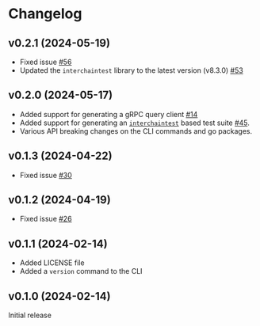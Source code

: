 # Changelog

## v0.2.1 (2024-05-19)

- Fixed issue [#56](https://github.com/srdtrk/go-codegen/issues/56)
- Updated the `interchaintest` library to the latest version (v8.3.0) [#53](https://github.com/srdtrk/go-codegen/issues/53)

## v0.2.0 (2024-05-17)

- Added support for generating a gRPC query client [#14](https://github.com/srdtrk/go-codegen/issues/14)
- Added support for generating an [`interchaintest`](https://github.com/strangelove-ventures/interchaintest) based test suite [#45](https://github.com/srdtrk/go-codegen/issues/45).
- Various API breaking changes on the CLI commands and go packages.

## v0.1.3 (2024-04-22)

- Fixed issue [#30](https://github.com/srdtrk/go-codegen/issues/30)

## v0.1.2 (2024-04-19)

- Fixed issue [#26](https://github.com/srdtrk/go-codegen/issues/26)

## v0.1.1 (2024-02-14)

- Added LICENSE file
- Added a `version` command to the CLI

## v0.1.0 (2024-02-14)

Initial release
